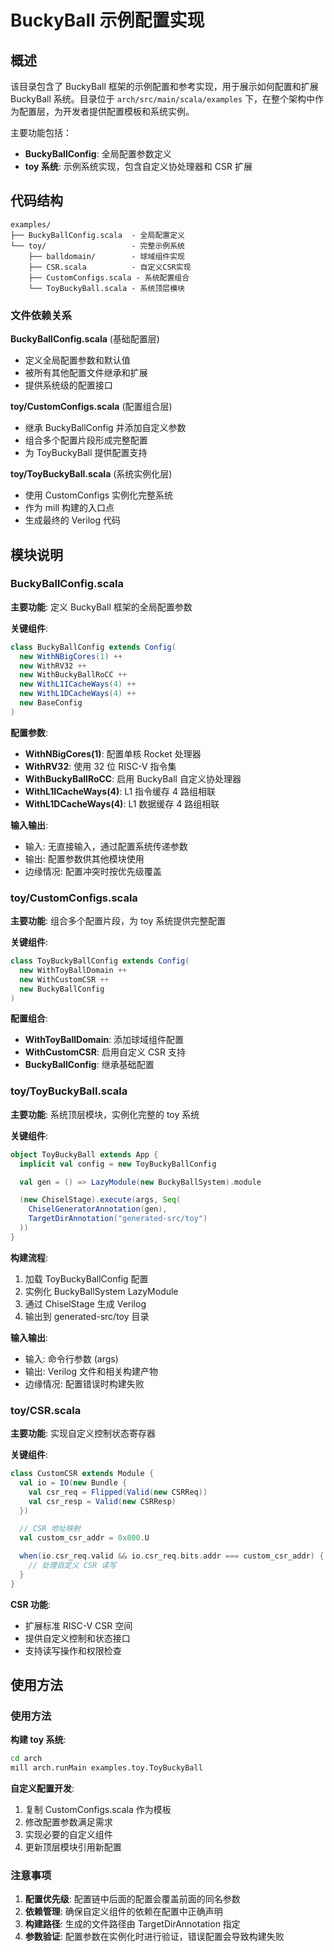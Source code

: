 # BuckyBall 示例配置实现

## 概述

该目录包含了 BuckyBall 框架的示例配置和参考实现，用于展示如何配置和扩展 BuckyBall 系统。目录位于 `arch/src/main/scala/examples` 下，在整个架构中作为配置层，为开发者提供配置模板和系统实例。

主要功能包括：
- **BuckyBallConfig**: 全局配置参数定义
- **toy 系统**: 示例系统实现，包含自定义协处理器和 CSR 扩展

## 代码结构

```
examples/
├── BuckyBallConfig.scala  - 全局配置定义
└── toy/                   - 完整示例系统
    ├── balldomain/        - 球域组件实现
    ├── CSR.scala          - 自定义CSR实现
    ├── CustomConfigs.scala - 系统配置组合
    └── ToyBuckyBall.scala - 系统顶层模块
```

### 文件依赖关系

**BuckyBallConfig.scala** (基础配置层)
- 定义全局配置参数和默认值
- 被所有其他配置文件继承和扩展
- 提供系统级的配置接口

**toy/CustomConfigs.scala** (配置组合层)
- 继承 BuckyBallConfig 并添加自定义参数
- 组合多个配置片段形成完整配置
- 为 ToyBuckyBall 提供配置支持

**toy/ToyBuckyBall.scala** (系统实例化层)
- 使用 CustomConfigs 实例化完整系统
- 作为 mill 构建的入口点
- 生成最终的 Verilog 代码

## 模块说明

### BuckyBallConfig.scala

**主要功能**: 定义 BuckyBall 框架的全局配置参数

**关键组件**:

```scala
class BuckyBallConfig extends Config(
  new WithNBigCores(1) ++
  new WithRV32 ++
  new WithBuckyBallRoCC ++
  new WithL1ICacheWays(4) ++
  new WithL1DCacheWays(4) ++
  new BaseConfig
)
```

**配置参数**:
- **WithNBigCores(1)**: 配置单核 Rocket 处理器
- **WithRV32**: 使用 32 位 RISC-V 指令集
- **WithBuckyBallRoCC**: 启用 BuckyBall 自定义协处理器
- **WithL1ICacheWays(4)**: L1 指令缓存 4 路组相联
- **WithL1DCacheWays(4)**: L1 数据缓存 4 路组相联

**输入输出**:
- 输入: 无直接输入，通过配置系统传递参数
- 输出: 配置参数供其他模块使用
- 边缘情况: 配置冲突时按优先级覆盖

### toy/CustomConfigs.scala

**主要功能**: 组合多个配置片段，为 toy 系统提供完整配置

**关键组件**:

```scala
class ToyBuckyBallConfig extends Config(
  new WithToyBallDomain ++
  new WithCustomCSR ++
  new BuckyBallConfig
)
```

**配置组合**:
- **WithToyBallDomain**: 添加球域组件配置
- **WithCustomCSR**: 启用自定义 CSR 支持
- **BuckyBallConfig**: 继承基础配置

### toy/ToyBuckyBall.scala

**主要功能**: 系统顶层模块，实例化完整的 toy 系统

**关键组件**:

```scala
object ToyBuckyBall extends App {
  implicit val config = new ToyBuckyBallConfig

  val gen = () => LazyModule(new BuckyBallSystem).module

  (new ChiselStage).execute(args, Seq(
    ChiselGeneratorAnnotation(gen),
    TargetDirAnnotation("generated-src/toy")
  ))
}
```

**构建流程**:
1. 加载 ToyBuckyBallConfig 配置
2. 实例化 BuckyBallSystem LazyModule
3. 通过 ChiselStage 生成 Verilog
4. 输出到 generated-src/toy 目录

**输入输出**:
- 输入: 命令行参数 (args)
- 输出: Verilog 文件和相关构建产物
- 边缘情况: 配置错误时构建失败

### toy/CSR.scala

**主要功能**: 实现自定义控制状态寄存器

**关键组件**:

```scala
class CustomCSR extends Module {
  val io = IO(new Bundle {
    val csr_req = Flipped(Valid(new CSRReq))
    val csr_resp = Valid(new CSRResp)
  })

  // CSR 地址映射
  val custom_csr_addr = 0x800.U

  when(io.csr_req.valid && io.csr_req.bits.addr === custom_csr_addr) {
    // 处理自定义 CSR 读写
  }
}
```

**CSR 功能**:
- 扩展标准 RISC-V CSR 空间
- 提供自定义控制和状态接口
- 支持读写操作和权限检查

## 使用方法

### 使用方法

**构建 toy 系统**:
```bash
cd arch
mill arch.runMain examples.toy.ToyBuckyBall
```

**自定义配置开发**:
1. 复制 CustomConfigs.scala 作为模板
2. 修改配置参数满足需求
3. 实现必要的自定义组件
4. 更新顶层模块引用新配置

### 注意事项

1. **配置优先级**: 配置链中后面的配置会覆盖前面的同名参数
2. **依赖管理**: 确保自定义组件的依赖在配置中正确声明
3. **构建路径**: 生成的文件路径由 TargetDirAnnotation 指定
4. **参数验证**: 配置参数在实例化时进行验证，错误配置会导致构建失败

